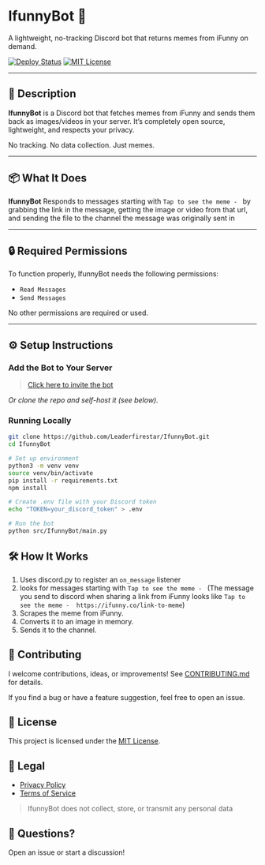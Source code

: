 # IfunnyBot 🤖

A lightweight, no-tracking Discord bot that returns memes from iFunny on demand.

[![Deploy Status](https://img.shields.io/github/actions/workflow/status/Leaderfirestar/IfunnyBot/deploy.yml?branch=master)](https://github.com/Leaderfirestar/IfunnyBot/actions)
[![MIT License](https://img.shields.io/github/license/Leaderfirestar/IfunnyBot)](LICENSE)

---

## 📝 Description

**IfunnyBot** is a Discord bot that fetches memes from iFunny and sends them back as images/videos in your server. It’s completely open source, lightweight, and respects your privacy.

No tracking. No data collection. Just memes.

---

## 📦 What It Does

**IfunnyBot** Responds to messages starting with `Tap to see the meme - ` by grabbing the link in the message, getting the image or video from that url, and sending the file to the channel the message was originally sent in

---

## 🔒 Required Permissions

To function properly, IfunnyBot needs the following permissions:

- `Read Messages`
- `Send Messages`

No other permissions are required or used.

---

## ⚙️ Setup Instructions

### Add the Bot to Your Server

> [Click here to invite the bot](https://discord.com/oauth2/authorize?client_id=1393976842536489060)

_Or clone the repo and self-host it (see below)._

### Running Locally

```bash
git clone https://github.com/Leaderfirestar/IfunnyBot.git
cd IfunnyBot

# Set up environment
python3 -m venv venv
source venv/bin/activate
pip install -r requirements.txt
npm install

# Create .env file with your Discord token
echo "TOKEN=your_discord_token" > .env

# Run the bot
python src/IfunnyBot/main.py
```

## 🛠️ How It Works

1. Uses discord.py to register an `on_message` listener
2. looks for messages starting with `Tap to see the meme - ` (The message you send to discord when sharing a link from iFunny looks like `Tap to see the meme -  https://ifunny.co/link-to-meme`)
3. Scrapes the meme from iFunny.
4. Converts it to an image in memory.
5. Sends it to the channel.

## 🤝 Contributing

I welcome contributions, ideas, or improvements!
See [CONTRIBUTING.md](CONTRIBUTING) for details.

If you find a bug or have a feature suggestion, feel free to open an issue.

## 🧾 License

This project is licensed under the [MIT License](LICENSE).

## 📄 Legal

- [Privacy Policy](privacy)
- [Terms of Service](TermsOfService)

> IfunnyBot does not collect, store, or transmit any personal data

## 💬 Questions?

Open an issue or start a discussion!
